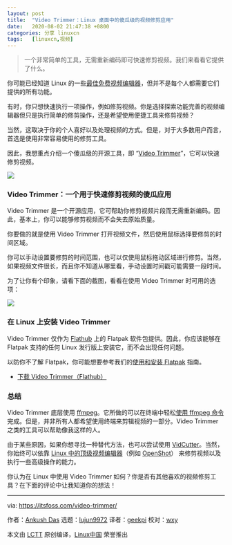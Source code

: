 ```yaml
---
layout: post
title:	"Video Trimmer：Linux 桌面中的傻瓜级的视频修剪应用"
date:	2020-08-02 21:47:38 +0800 
categories:	分享 linuxcn 
tags:	[linuxcn,视频]
---
```




> 
> 一个非常简单的工具，无需重新编码即可快速修剪视频。我们来看看它提供了什么。
> 
> 
> 


你可能已经知道 Linux 的一些[最佳免费视频编辑器](https://itsfoss.com/open-source-video-editors/)，但并不是每个人都需要它们提供的所有功能。


有时，你只想快速执行一项操作，例如修剪视频。你是选择探索功能完善的视频编辑器但只是执行简单的修剪操作，还是希望使用便捷工具来修剪视频？


当然，这取决于你的个人喜好以及处理视频的方式。但是，对于大多数用户而言，首选是使用非常容易使用的修剪工具。


因此，我想重点介绍一个傻瓜级的开源工具，即 “[Video Trimmer](https://gitlab.gnome.org/YaLTeR/video-trimmer)”，它可以快速修剪视频。


![](/Asserts/Images//attachment/album/202008/02/214717y23jj737afqc1ym7.jpg)


### Video Trimmer：一个用于快速修剪视频的傻瓜应用


Video Trimmer 是一个开源应用，它可帮助你修剪视频片段而无需重新编码。因此，基本上，你可以能够修剪视频而不会失去原始质量。


你要做的就是使用 Video Trimmer 打开视频文件，然后使用鼠标选择要修剪的时间区域。


你可以手动设置要修剪的时间范围，也可以仅使用鼠标拖动区域进行修剪。当然，如果视频文件很长，而且你不知道从哪里看，手动设置时间戳可能需要一段时间。


为了让你有个印象，请看下面的截图，看看在使用 Video Trimmer 时可用的选项：


![](/Asserts/Images//attachment/album/202008/02/214726hej3o62so32djy7i.jpg)


### 在 Linux 上安装 Video Trimmer


Video Trimmer 仅作为 [Flathub](https://flathub.org/apps/details/org.gnome.gitlab.YaLTeR.VideoTrimmer) 上的 Flatpak 软件包提供。因此，你应该能够在 Flatpak 支持的任何 Linux 发行版上安装它，而不会出现任何问题。


以防你不了解 Flatpak，你可能想要参考我们的[使用和安装 Flatpak](https://itsfoss.com/flatpak-guide/) 指南。


* [下载 Video Trimmer（Flathub）](https://flathub.org/apps/details/org.gnome.gitlab.YaLTeR.VideoTrimmer)


### 总结


Video Trimmer 底层使用 [ffmpeg](https://ffmpeg.org/)。它所做的可以在终端中轻松[使用 ffmpeg 命令](https://itsfoss.com/ffmpeg/)完成。但是，并非所有人都希望使用终端来剪辑视频的一部分。Video Trimmer 之类的工具可以帮助像我这样的人。


由于某些原因，如果你想寻找一种替代方法，也可以尝试使用 [VidCutter](https://itsfoss.com/vidcutter-video-editor-linux/)。当然，你始终可以依靠 [Linux 中的顶级视频编辑器](/article-10185-1.html)（例如 [OpenShot](https://itsfoss.com/openshot-video-editor-release/)） 来修剪视频以及执行一些高级操作的能力。


你认为在 Linux 中使用 Video Trimmer 如何？你是否有其他喜欢的视频修剪工具？在下面的评论中让我知道你的想法！




---


via: <https://itsfoss.com/video-trimmer/>


作者：[Ankush Das](https://itsfoss.com/author/ankush/) 选题：[lujun9972](https://github.com/lujun9972) 译者：[geekpi](https://github.com/geekpi) 校对：[wxy](https://github.com/wxy)


本文由 [LCTT](https://github.com/LCTT/TranslateProject) 原创编译，[Linux中国](https://linux.cn/) 荣誉推出

